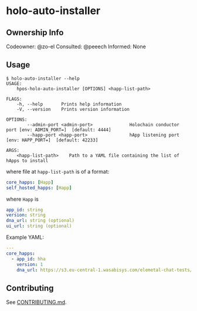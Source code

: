 # holo-auto-installer

## Ownership Info
Codeowner: @zo-el
Consulted: @peeech
Informed: None

## Usage

```
$ holo-auto-installer --help
USAGE:
    hpos-holo-auto-installer [OPTIONS] <happ-list-path>

FLAGS:
    -h, --help       Prints help information
    -V, --version    Prints version information

OPTIONS:
        --admin-port <admin-port>              Holochain conductor port [env: ADMIN_PORT=]  [default: 4444]
        --happ-port <happ-port>                hApp listening port [env: HAPP_PORT=]  [default: 42233]

ARGS:
    <happ-list-path>    Path to a YAML file containing the list of hApps to install
```

where file at `happ-list-path` is of a format:

```yaml
core_happs: [Happ]
self_hosted_happs: [Happ]
```

where `Happ` is

```yaml
app_id: string
version: string
dna_url: string (optional)
ui_url: string (optional)
```

Example YAML:

```yaml
---
core_happs:
  - app_id: hha
    version: 1
    dna_url: https://s3.eu-central-1.wasabisys.com/elemetal-chat-tests/hha.happ
```

## Contributing

See [CONTRIBUTING.md](CONTRIBUTING.md).

